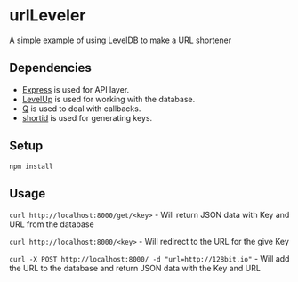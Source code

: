 # urlLeveler
A simple example of using LevelDB to make a URL shortener

## Dependencies
* [Express](http://expressjs.com) is used for API layer.
* [LevelUp](https://github.com/rvagg/node-levelup) is used for working with the database.
* [Q](https://github.com/kriskowal/q) is used to deal with callbacks. 
* [shortid](https://github.com/dylang/shortid) is used for generating keys.

## Setup
``npm install``

## Usage
``curl http://localhost:8000/get/<key>`` - Will return JSON data with Key and URL from the database

``curl http://localhost:8000/<key>`` - Will redirect to the URL for the give Key

``curl -X POST http://localhost:8000/ -d "url=http://128bit.io"`` - Will add the URL to the database and return JSON data with the Key and URL
